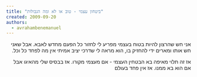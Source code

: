 ```yaml
---
title: "ביטחון עצמי - טוב או לא ומה הגבולות"
created: 2009-09-20
authors: 
  - avrahambenemanuel
---
```

<div dir="rtl">
אני חש שהרצון להיות בטוח בעצמי מפריע לי לחזור כל הפעם מחדש לאבא. אבל שאני חש אותו ומארים ידי להחזיק בו, הוא מראה לי שדרכי יציב אמיתי אין מה לפחד כל וכל.

אז זה תלוי מאיפה בא הבטחין העצמי - אם מעצמי מקורו. אז בבסיס שלי מהאיגו אבל אם הוא בא ממנו. אז אין פחד בעולם
</div>